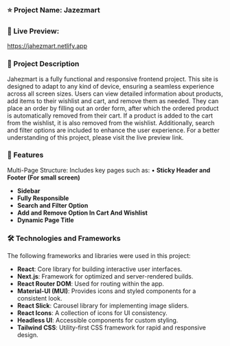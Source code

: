 

### ⭐ Project Name: Jazezmart

### 🚀 Live Preview: 
https://jahezmart.netlify.app

### 📝 Project Description
Jahezmart is a fully functional and responsive frontend project. This site is designed to adapt to any kind of device, ensuring a seamless experience across all screen sizes. Users can view detailed information about products, add items to their wishlist and cart, and remove them as needed. They can place an order by filling out an order form, after which the ordered product is automatically removed from their cart. If a product is added to the cart from the wishlist, it is also removed from the wishlist. Additionally, search and filter options are included to enhance the user experience. For a better understanding of this project, please visit the live preview link.

### 🌟 Features
Multi-Page Structure: Includes key pages such as:
• **Sticky Header and Footer (For small screen)**
* **Sidebar**
* **Fully Responsible**
* **Search and Filter Option** 
* **Add and Remove Option In Cart And  Wishlist** 
* **Dynamic Page Title**

### 🛠️ Technologies and Frameworks
The following frameworks and libraries were used in this project:

* **React**: Core library for building interactive user interfaces.
* **Next.js**: Framework for optimized and server-rendered builds.
* **React Router DOM**: Used for routing within the app.
* **Material-UI (MUI)**: Provides icons and styled components for a consistent look.
* **React Slick**: Carousel library for implementing image sliders.
* **React Icons**: A collection of icons for UI consistency.
* **Headless UI**: Accessible components for custom styling.
* **Tailwind CSS**: Utility-first CSS framework for rapid and responsive design.


